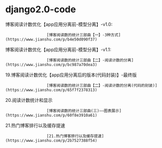 # django2.0-code
博客阅读计数优化【app应用分离前-模型分离】-v1.0:

                      [博客阅读数的统计三部曲【一】-3种方式](https://www.jianshu.com/p/b4e50d090f37)
博客阅读计数优化【app应用分离前-模型分离】-v1.1:

                      [博客阅读数的统计三部曲【二】-阅读计数的分离](https://www.jianshu.com/p/bc987a70dea3)
19.博客阅读计数优化【app应用分离后的版本(代码封装)】-最终版

                      [博客阅读数的统计三部曲【二】-阅读计数的分离(代码的封装)](https://www.jianshu.com/p/65f7f2378313)
20.阅读计数统计和显示

                      [博客阅读数的统计三部曲(三)——图表展示](https://www.jianshu.com/p/60f8e3910a61)
21.热门博客排行以及缓存提速

                      [21.热门博客排行以及缓存提速](https://www.jianshu.com/p/2b7527388f54)
